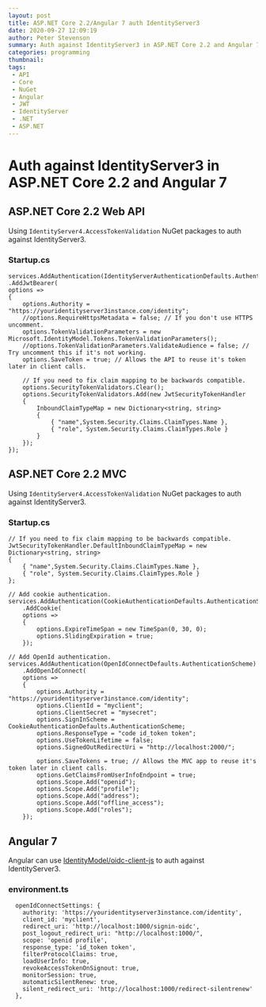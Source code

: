 ```yaml
---
layout: post
title: ASP.NET Core 2.2/Angular 7 auth IdentityServer3
date: 2020-09-27 12:09:19
author: Peter Stevenson
summary: Auth against IdentityServer3 in ASP.NET Core 2.2 and Angular 7
categories: programming
thumbnail:
tags:
 - API
 - Core
 - NuGet
 - Angular
 - JWT
 - IdentityServer
 - .NET
 - ASP.NET
---
```


# Auth against IdentityServer3 in ASP.NET Core 2.2 and Angular 7

## ASP.NET Core 2.2 Web API

Using `IdentityServer4.AccessTokenValidation` NuGet packages to auth against IdentityServer3.

### Startup.cs

```
services.AddAuthentication(IdentityServerAuthenticationDefaults.AuthenticationScheme)
.AddJwtBearer(
options =>
{
    options.Authority = "https://youridentityserver3instance.com/identity";
    //options.RequireHttpsMetadata = false; // If you don't use HTTPS uncomment.
    options.TokenValidationParameters = new Microsoft.IdentityModel.Tokens.TokenValidationParameters();
    //options.TokenValidationParameters.ValidateAudience = false; // Try uncomment this if it's not working.
    options.SaveToken = true; // Allows the API to reuse it's token later in client calls.

    // If you need to fix claim mapping to be backwards compatible.
    options.SecurityTokenValidators.Clear();
    options.SecurityTokenValidators.Add(new JwtSecurityTokenHandler
    {
        InboundClaimTypeMap = new Dictionary<string, string>
        {
            { "name",System.Security.Claims.ClaimTypes.Name },
            { "role", System.Security.Claims.ClaimTypes.Role }
        }
    });
});
```

## ASP.NET Core 2.2 MVC

Using `IdentityServer4.AccessTokenValidation` NuGet packages to auth against IdentityServer3.

### Startup.cs

```
// If you need to fix claim mapping to be backwards compatible.
JwtSecurityTokenHandler.DefaultInboundClaimTypeMap = new Dictionary<string, string>
{
    { "name",System.Security.Claims.ClaimTypes.Name },
    { "role", System.Security.Claims.ClaimTypes.Role }
};

// Add cookie authentication.
services.AddAuthentication(CookieAuthenticationDefaults.AuthenticationScheme)
    .AddCookie(
    options =>
    {
        options.ExpireTimeSpan = new TimeSpan(0, 30, 0);
        options.SlidingExpiration = true;
    });

// Add OpenId authentication.
services.AddAuthentication(OpenIdConnectDefaults.AuthenticationScheme)
    .AddOpenIdConnect(
    options =>
    {
        options.Authority = "https://youridentityserver3instance.com/identity";
        options.ClientId = "myclient";
        options.ClientSecret = "mysecret";
        options.SignInScheme = CookieAuthenticationDefaults.AuthenticationScheme;
        options.ResponseType = "code id_token token";
        options.UseTokenLifetime = false;
        options.SignedOutRedirectUri = "http://localhost:2000/";

        options.SaveTokens = true; // Allows the MVC app to reuse it's token later in client calls.
        options.GetClaimsFromUserInfoEndpoint = true;
        options.Scope.Add("openid");
        options.Scope.Add("profile");
        options.Scope.Add("address");
        options.Scope.Add("offline_access");
        options.Scope.Add("roles");
    });
```

## Angular 7

Angular can use [IdentityModel/oidc-client-js](https://github.com/IdentityModel/oidc-client-js) to auth against IdentityServer3.

### environment.ts

```
  openIdConnectSettings: {
    authority: 'https://youridentityserver3instance.com/identity',
    client_id: 'myclient',
    redirect_uri: 'http://localhost:1000/signin-oidc',
    post_logout_redirect_uri: "http://localhost:1000/",
    scope: 'openid profile',
    response_type: 'id_token token',
    filterProtocolClaims: true,
    loadUserInfo: true,
    revokeAccessTokenOnSignout: true,
    monitorSession: true,
    automaticSilentRenew: true,
    silent_redirect_uri: 'http://localhost:1000/redirect-silentrenew'
  },
```
